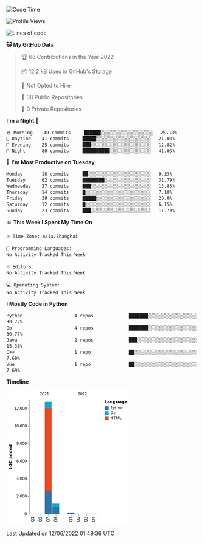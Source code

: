 <!--START_SECTION:waka-->
![Code Time](http://img.shields.io/badge/Code%20Time-0%20secs-blue)

![Profile Views](http://img.shields.io/badge/Profile%20Views-0-blue)

![Lines of code](https://img.shields.io/badge/From%20Hello%20World%20I%27ve%20Written-14%20Thousand%20lines%20of%20code-blue)

**🐱 My GitHub Data** 

> 🏆 68 Contributions in the Year 2022
 > 
> 📦 12.2 kB Used in GitHub's Storage 
 > 
> 🚫 Not Opted to Hire
 > 
> 📜 38 Public Repositories 
 > 
> 🔑 0 Private Repositories  
 > 
**I'm a Night 🦉** 

```text
🌞 Morning    49 commits     ██████░░░░░░░░░░░░░░░░░░░   25.13% 
🌆 Daytime    41 commits     █████░░░░░░░░░░░░░░░░░░░░   21.03% 
🌃 Evening    25 commits     ███░░░░░░░░░░░░░░░░░░░░░░   12.82% 
🌙 Night      80 commits     ██████████░░░░░░░░░░░░░░░   41.03%

```
📅 **I'm Most Productive on Tuesday** 

```text
Monday       18 commits     ██░░░░░░░░░░░░░░░░░░░░░░░   9.23% 
Tuesday      62 commits     ████████░░░░░░░░░░░░░░░░░   31.79% 
Wednesday    27 commits     ███░░░░░░░░░░░░░░░░░░░░░░   13.85% 
Thursday     14 commits     █░░░░░░░░░░░░░░░░░░░░░░░░   7.18% 
Friday       39 commits     █████░░░░░░░░░░░░░░░░░░░░   20.0% 
Saturday     12 commits     █░░░░░░░░░░░░░░░░░░░░░░░░   6.15% 
Sunday       23 commits     ███░░░░░░░░░░░░░░░░░░░░░░   11.79%

```


📊 **This Week I Spent My Time On** 

```text
⌚︎ Time Zone: Asia/Shanghai

💬 Programming Languages: 
No Activity Tracked This Week

🔥 Editors: 
No Activity Tracked This Week

💻 Operating System: 
No Activity Tracked This Week

```

**I Mostly Code in Python** 

```text
Python                   4 repos             ███████░░░░░░░░░░░░░░░░░░   30.77% 
Go                       4 repos             ███████░░░░░░░░░░░░░░░░░░   30.77% 
Java                     2 repos             ███░░░░░░░░░░░░░░░░░░░░░░   15.38% 
C++                      1 repo              ██░░░░░░░░░░░░░░░░░░░░░░░   7.69% 
Vue                      1 repo              ██░░░░░░░░░░░░░░░░░░░░░░░   7.69%

```


**Timeline**

![Chart not found](https://raw.githubusercontent.com/souloss/souloss/master/charts/bar_graph.png) 


 Last Updated on 12/06/2022 01:49:36 UTC
<!--END_SECTION:waka-->


<!-- ### :zap: GitHub Stats

<p align="center">&nbsp;<img align="center" src="https://github-readme-stats.vercel.app/api?username=souloss&show_icons=true&hide_border=true&show_owner=true&title_color=FFFF00&theme=dark&layout=compact" /><br>
<img align="center" src="https://github-readme-streak-stats.herokuapp.com/?user=souloss&theme=radical&custom_title=streak-stats&hide_border=true&layout=compact" /><br>
<img align="center" src="https://github-profile-summary-cards.vercel.app/api/cards/profile-details?username=souloss&theme=dracula" />
</p>

### :zap: Most used languages ❤️

<p align="center">&nbsp;<img src= "https://github-readme-stats.vercel.app/api/top-langs/?username=souloss&layout=compact&hide=html&theme=dracula&hide_border=true"><br>
<a href="https://github.com/ryo-ma/github-profile-trophy" target="_blank">
    <img src= "https://github-profile-summary-cards.vercel.app/api/cards/repos-per-language?username=souloss&theme=dracula" alt=""><br>
    <img src= "https://github-profile-summary-cards.vercel.app/api/cards/most-commit-language?username=souloss&theme=dracula">
</a>
</p>

![souloss's github activity graph](https://activity-graph.herokuapp.com/graph?username=souloss&theme=dracula&layout=compact&title_color=FF69B4&hide_border=true&area=true) -->

<!--
**wtichc/souloss** is a ✨ _special_ ✨ repository because its `README.md` (this file) appears on your GitHub profile.
Here are some ideas to get you started:
- 🔭 I’m currently working on ...
- 🌱 I’m currently learning ...
- 👯 I’m looking to collaborate on ...
- 🤔 I’m looking for help with ...
- 💬 Ask me about ...
- 📫 How to reach me: ...
- 😄 Pronouns: ...
- ⚡ Fun fact: ...
-->
